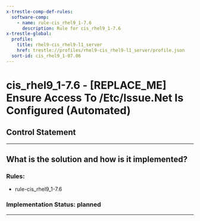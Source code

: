 ```yaml
---
x-trestle-comp-def-rules:
  software-comp:
    - name: rule-cis_rhel9_1-7.6
      description: Rule for cis_rhel9_1-7.6
x-trestle-global:
  profile:
    title: rhel9-cis_rhel9-l1_server
    href: trestle://profiles/rhel9-cis_rhel9-l1_server/profile.json
  sort-id: cis_rhel9_1-07.06
---
```


# cis_rhel9_1-7.6 - \[REPLACE_ME\] Ensure Access To /Etc/Issue.Net Is Configured (Automated)

## Control Statement

______________________________________________________________________

## What is the solution and how is it implemented?

<!-- For implementation status enter one of: implemented, partial, planned, alternative, not-applicable -->

<!-- Note that the list of rules under ### Rules: is read-only and changes will not be captured after assembly to JSON -->

<!-- Add control implementation description here for control: cis_rhel9_1-7.6 -->

### Rules:

  - rule-cis_rhel9_1-7.6

### Implementation Status: planned

______________________________________________________________________
